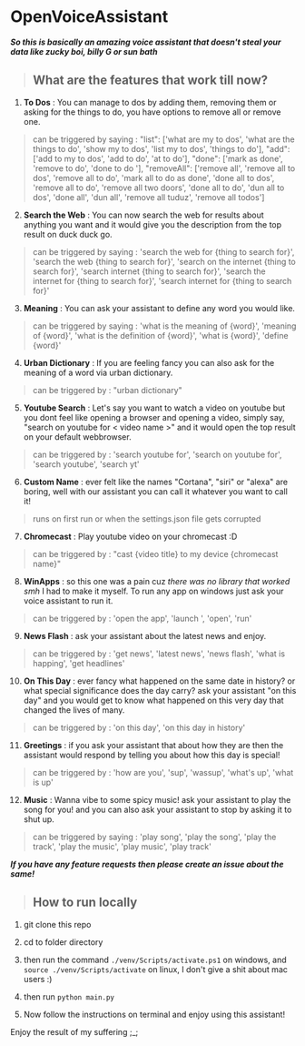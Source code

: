# OpenVoiceAssistant

***So this is basically an amazing voice assistant that doesn't steal your data like zucky boi, billy G or sun bath*** 

> ## What are the features that work till now?

1. **To Dos** : You can manage to dos by adding them, removing them or asking for the things to do, you have options to remove all or remove one.

> can be triggered by saying : "list": ['what are my to dos', 'what are the things to do', 'show my to dos', 'list my to dos', 'things to do'], "add": ['add to my to dos', 'add to do', 'at to do'], "done": ['mark as done', 'remove to do', 'done to do '], "removeAll": ['remove all', 'remove all to dos', 'remove all to do', 'mark all to do as done', 'done all to dos', 'remove all to do', 'remove all two doors', 'done all to do', 'dun all to dos', 'done all', 'dun all', 'remove all tuduz', 'remove all todos']

2. **Search the Web** : You can now search the web for results about anything you want and it would give you the description from the top result on duck duck go.

> can be triggered by saying : 'search the web for {thing to search for}', 'search the web {thing to search for}', 'search on the internet {thing to search for}', 'search internet {thing to search for}', 'search the internet for {thing to search for}', 'search internet for {thing to search for}'

3. **Meaning** : You can ask your assistant to define any word you would like.

> can be triggered by saying : 'what is the meaning of {word}', 'meaning of {word}', 'what is the definition of {word}', 'what is {word}', 'define {word}'

4. **Urban Dictionary** : If you are feeling fancy you can also ask for the meaning of a word via urban dictionary. 

> can be triggered by : "urban dictionary"

5. **Youtube Search** : Let's say you want to watch a video on youtube but you dont feel like opening a browser and opening a video, simply say, "search on youtube for < video name >" and it would open the top result on your default webbrowser.

> can be triggered by : 'search youtube for', 'search on youtube for', 'search youtube', 'search yt'

6. **Custom Name** : ever felt like the names "Cortana", "siri" or "alexa" are boring, well with our assistant you can call it whatever you want to call it!

> runs on first run or when the settings.json file gets corrupted

7. **Chromecast** : Play youtube video on your chromecast :D

> can be triggered by : "cast {video title} to my device {chromecast name}"

8. **WinApps** : so this one was a pain cuz *there was no library that worked smh* I had to make it myself. To run any app on windows just ask your voice assistant to run it.

> can be triggered by : 'open the app', 'launch ', 'open', 'run'

9. **News Flash** : ask your assistant about the latest news and enjoy.

> can be triggered by : 'get news', 'latest news', 'news flash', 'what is happing', 'get headlines' 

10. **On This Day** : ever fancy what happened on the same date in history? or what special significance does the day carry? ask your assistant "on this day" and you would get to know what happened on this very day that changed the lives of many.

> can be triggered by : 'on this day', 'on this day in history'

11. **Greetings** : if you ask your assistant that about how they are then the assistant would respond by telling you about how this day is special!

> can be triggered by : 'how are you', 'sup', 'wassup', 'what's up', 'what is up'

12. **Music** : Wanna vibe to some spicy music! ask your assistant to play the song for you! and you can also ask your assistant to stop by asking it to shut up.

> can be triggered by saying : 'play song', 'play the song', 'play the track', 'play the music', 'play music', 'play track'

***If you have any feature requests then please create an issue about the same!***

> ## How to run locally

1. git clone this repo 

2. cd to folder directory

3. then run the command `./venv/Scripts/activate.ps1` on windows, and `source ./venv/Scripts/activate` on linux, I don't give a shit about mac users :)

4. then run `python main.py`

5. Now follow the instructions on terminal and enjoy using this assistant!


Enjoy the result of my suffering ;_;

